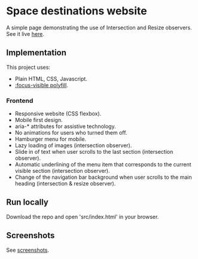 # Space destinations website

A simple page demonstrating the use of Intersection and Resize observers. See it live [here](https://tasxatzial.github.io/space-destinations-website).

## Implementation

This project uses:

* Plain HTML, CSS, Javascript.
* [:focus-visible polyfill](https://github.com/WICG/focus-visible).

### Frontend

* Responsive website (CSS flexbox).
* Mobile first design.
* aria-* attributes for assistive technology.
* No animations for users who turned them off.
* Hamburger menu for mobile.
* Lazy loading of images (intersection observer).
* Slide in of text when user scrolls to the last section (intersection observer).
* Automatic underlining of the menu item that corresponds to the current visible section (intersection observer).
* Change of the navigation bar background when user scrolls to the main heading (intersection & resize observer).

## Run locally

Download the repo and open 'src/index.html' in your browser.

## Screenshots

See [screenshots](screenshots/).
